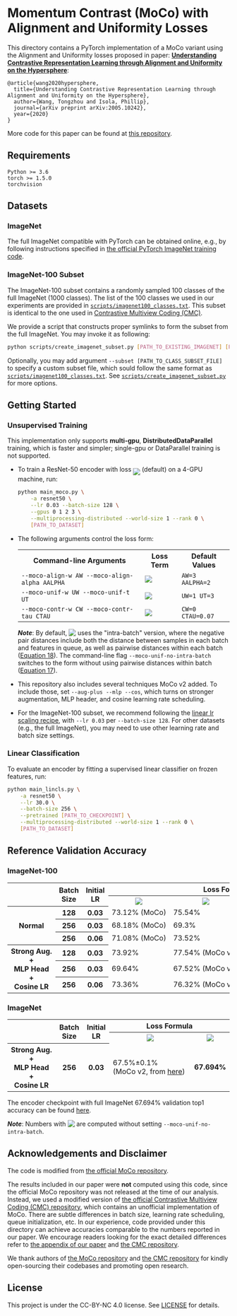 <!-- Copyright (c) 2020 Tongzhou Wang -->
# Momentum Contrast (MoCo) with Alignment and Uniformity Losses

This directory contains a PyTorch implementation of a MoCo variant using the Alignment and Uniformity losses proposed in paper: [**Understanding Contrastive Representation Learning through Alignment and Uniformity on the Hypersphere**](https://arxiv.org/abs/2005.10242):
```
@article{wang2020hypersphere,
  title={Understanding Contrastive Representation Learning through Alignment and Uniformity on the Hypersphere},
  author={Wang, Tongzhou and Isola, Phillip},
  journal={arXiv preprint arXiv:2005.10242},
  year={2020}
}
```

More code for this paper can be found at [this repository](https://github.com/SsnL/align_uniform).

## Requirements
```
Python >= 3.6
torch >= 1.5.0
torchvision
```

## Datasets

### ImageNet

The full ImageNet compatible with PyTorch can be obtained online, e.g., by following instructions specified in [the official PyTorch ImageNet training code](https://github.com/pytorch/examples/tree/master/imagenet#requirements).

### ImageNet-100 Subset

The ImageNet-100 subset contains a randomly sampled 100 classes of the full ImageNet (1000 classes). The list of the 100 classes we used in our experiments are provided in [`scripts/imagenet100_classes.txt`](./scripts/imagenet100_classes.txt). This subset is identical to the one used in [Contrastive Multiview Coding (CMC)](https://arxiv.org/abs/1906.05849).

We provide a script that constructs proper symlinks to form the subset from the full ImageNet. You may invoke it as following:

```sh
python scripts/create_imagenet_subset.py [PATH_TO_EXISTING_IMAGENET] [PATH_TO_CREATE_SUBSET]
```

Optionally, you may add argument `--subset [PATH_TO_CLASS_SUBSET_FILE]` to specify a custom subset file, which sould follow the same format as [`scripts/imagenet100_classes.txt`](./scripts/imagenet100_classes.txt). See [`scripts/create_imagenet_subset.py`](./scripts/create_imagenet_subset.py) for more options.

## Getting Started

### Unsupervised Training

This implementation only supports **multi-gpu**, **DistributedDataParallel** training, which is faster and simpler; single-gpu or DataParallel training is not supported.

+ To train a ResNet-50 encoder with loss <img src="https://latex.codecogs.com/svg.latex?\begin{tabular}[b]{@{}c@{}}$3\cdot\mathcal{L}_\mathsf{align}(\alpha\mkern1.5mu{=}\mkern1.5mu2)+\mathcal{L}_\mathsf{uniform}(t\mkern1.5mu{=}\mkern1.5mu3)$\vspace{-5pt}\\{\color{white}.}\\\end{tabular}" align="middle" /> (default) on a 4-GPU machine, run:

  ```sh
  python main_moco.py \
      -a resnet50 \
      --lr 0.03 --batch-size 128 \
      --gpus 0 1 2 3 \
      --multiprocessing-distributed --world-size 1 --rank 0 \
      [PATH_TO_DATASET]
  ```

+ The following arguments control the loss form:
  <table>
    <tr>
      <th>Command-line Arguments</th>
      <th>Loss Term</th>
      <th>Default Values</th>
    </tr>
    <tr>
      <td><code>--moco-align-w AW --moco-align-alpha AALPHA</code></td>
      <td><img src="https://latex.codecogs.com/svg.latex?\begin{tabular}[b]{@{}c@{}}$\texttt{AW}\cdot\mathcal{L}_\mathsf{align}(\alpha\mkern1.5mu{=}\mkern1.5mu\texttt{AALPHA})$\vspace{-8pt}\\{\color{white}.}\\\end{tabular}" align="middle" /></td>
      <td><code>AW=3 AALPHA=2</code></td>
    </tr>
    <tr>
      <td><code>--moco-unif-w UW --moco-unif-t UT</code></td>
      <td><img src="https://latex.codecogs.com/svg.latex?\begin{tabular}[b]{@{}c@{}}$\texttt{UW}\cdot\mathcal{L}_\mathsf{uniform}(t\mkern1.5mu{=}\mkern1.5mu\texttt{UT})$\vspace{-8pt}\\{\color{white}.}\\\end{tabular}" align="middle" /></td>
      <td><code>UW=1 UT=3</code></td>
    </tr>
    <tr>
      <td><code>--moco-contr-w CW --moco-contr-tau CTAU</code></td>
      <td><img src="https://latex.codecogs.com/svg.latex?\begin{tabular}[b]{@{}c@{}}$\texttt{CW}\cdot\mathcal{L}_\mathsf{contrastive}(\tau\mkern1.5mu{=}\mkern1.5mu\texttt{CTAU})$\vspace{-8pt}\\{\color{white}.}\\\end{tabular}" align="middle" /></td>
      <td><code>CW=0 CTAU=0.07</code></td>
    </tr>
  </table>

  ***Note***: By default, <img src="https://latex.codecogs.com/svg.latex?\begin{tabular}[b]{@{}c@{}}{\color{white}.}\vspace{-4pt}\\$\mathcal{L}_\mathsf{uniform}$\end{tabular}" align="top" /> uses the "intra-batch" version, where the negative pair distances include both the distance between samples in each batch and features in queue, as well as pairwise distances within each batch ([Equation 18](https://arxiv.org/pdf/2005.10242.pdf#page=23)). The command-line flag `--moco-unif-no-intra-batch` switches to the form without using pairwise distances within batch ([Equation 17](https://arxiv.org/pdf/2005.10242.pdf#page=23)).

+ This repository also includes several techniques MoCo v2 added. To include those, set `--aug-plus --mlp --cos`, which turns on stronger augmentation, MLP header, and cosine learning rate scheduling.

+ For the ImageNet-100 subset, we recommend following the [linear lr scaling recipe](https://arxiv.org/abs/1706.02677), with `--lr 0.03` per `--batch-size 128`. For other datasets (e.g., the full ImageNet), you may need to use other learning rate and batch size settings.

### Linear Classification

To evaluate an encoder by fitting a supervised linear classifier on frozen features, run:

```sh
python main_lincls.py \
    -a resnet50 \
    --lr 30.0 \
    --batch-size 256 \
    --pretrained [PATH_TO_CHECKPOINT] \
    --multiprocessing-distributed --world-size 1 --rank 0 \
    [PATH_TO_DATASET]
```

## Reference Validation Accuracy

### ImageNet-100

<table>
   <tr>
      <th rowspan="2"></th>
      <th rowspan="2">Batch Size</th>
      <th rowspan="2">Initial LR</th>
      <th colspan="5">Loss Formula</th>
   </tr>
   <tr>
      <th>
        <img src="https://latex.codecogs.com/svg.latex?\mathcal{L}_\mathsf{contrastive}(\tau\mkern1.5mu{=}\mkern1.5mu0.07) " />
      </th>
      <th>
        <img src="https://latex.codecogs.com/svg.latex?\mathcal{L}_\mathsf{contrastive}(\tau\mkern1.5mu{=}\mkern1.5mu0.2)" />
      </th>
      <th>
        <img src="https://latex.codecogs.com/svg.latex?\shortstack{$2\cdot\mathcal{L}_\mathsf{align}(\alpha\mkern1.5mu{=}\mkern1.5mu2)$\\$+\hspace{3pt}\mathcal{L}_\mathsf{uniform}(t\mkern1.5mu{=}\mkern1.5mu2)$}" />
      </th>
      <th>
        <img src="https://latex.codecogs.com/svg.latex?\shortstack{$3\cdot\mathcal{L}_\mathsf{align}(\alpha\mkern1.5mu{=}\mkern1.5mu2)$\\$+\hspace{3pt}\mathcal{L}_\mathsf{uniform}(t\mkern1.5mu{=}\mkern1.5mu3)$}" />
      </th>
      <th>
        <img src="https://latex.codecogs.com/svg.latex?\shortstack{$4\cdot\mathcal{L}_\mathsf{align}(\alpha\mkern1.5mu{=}\mkern1.5mu2)$\\$+\hspace{3pt}\mathcal{L}_\mathsf{uniform}(t\mkern1.5mu{=}\mkern1.5mu4)$}" />
      </th>
   </tr>
   <tr>
      <th rowspan="3">Normal</th>
      <th>128</th>
      <th>0.03</th>
      <td>73.12%&nbsp;(MoCo)</td>
      <td>75.54%</td>
      <td>75.44%</td>
      <td><strong>75.62%</strong></td>
      <td>74.52%</td>

   </tr>
   <tr>
      <th>256</th>
      <th>0.03</th>
      <td>68.18%&nbsp;(MoCo)</td>
      <td>69.3%</td>
      <td>68.28%</td>
      <td>69.66%</td>
      <td>69.46%</td>
   </tr>
   <tr>
      <th>256</th>
      <th>0.06</th>
      <td>71.08%&nbsp;(MoCo)</td>
      <td>73.52%</td>
      <td>73.34%</td>
      <td>73.36%</td>
      <td>73.18%</td>
   </tr>
   <tr>
      <th rowspan="3"><div>Strong&nbsp;Aug.</div>+<div>MLP&nbsp;Head</div>+<div>Cosine&nbsp;LR</div></th>
      <th>128</th>
      <th>0.03</th>
      <td>73.92%</td>
      <td>77.54%&nbsp;(MoCo&nbsp;v2)</td>
      <td>77.4%</td>
      <td><strong>77.66%</strong></td>
      <td>76.7%</td>
   </tr>
   <tr>
      <th>256</th>
      <th>0.03</th>
      <td>69.64%</td>
      <td>67.52%&nbsp;(MoCo&nbsp;v2)</td>
      <td>66.92%</td>
      <td>67.44%</td>
      <td>71.42%</td>
   </tr>
   <tr>
      <th>256</th>
      <th>0.06</th>
      <td>73.36%</td>
      <td>76.32%&nbsp;(MoCo&nbsp;v2)</td>
      <td>75.5%</td>
      <td>75.74%</td>
      <td>73.84%</td>
   </tr>
</table>

### ImageNet

<table>
   <tr>
      <th rowspan="2"></th>
      <th rowspan="2">Batch Size</th>
      <th rowspan="2">Initial LR</th>
      <th colspan="5">Loss Formula</th>
   </tr>
   <tr>
      <th>
        <img src="https://latex.codecogs.com/svg.latex?\mathcal{L}_\mathsf{contrastive}(\tau\mkern1.5mu{=}\mkern1.5mu0.2)" />
      </th>
      <th>
        <img src="https://latex.codecogs.com/svg.latex?3\cdot\mathcal{L}_\mathsf{align}(\alpha\mkern1.5mu{=}\mkern1.5mu2)+\hspace{3pt}\mathcal{L}_\mathsf{uniform}(t\mkern1.5mu{=}\mkern1.5mu3)" />
      </th>
   </tr>
   <tr>
      <th><div>Strong&nbsp;Aug.</div>+<div>MLP&nbsp;Head</div>+<div>Cosine&nbsp;LR</div></th>
      <th>256</th>
      <th>0.03</th>
      <td>67.5%±0.1% (MoCo&nbsp;v2,&nbsp;from&nbsp;<a href="https://github.com/facebookresearch/moco/tree/3631be074a0a14ab85c206631729fe035e54b525#linear-classification">here</a>)</td>
      <td><strong>67.694%</strong></td>
   </tr>
</table>

The encoder checkpoint with full ImageNet 67.694% validation top1 accuracy can be found [here](https://github.com/SsnL/moco_align_uniform/releases/download/v1.0-checkpoints/mocov2_imagenet.pth.tar).

***Note***: Numbers with <img src="https://latex.codecogs.com/svg.latex?\begin{tabular}[b]{@{}c@{}}{\color{white}.}\vspace{-4pt}\\$\mathcal{L}_\mathsf{uniform}$\end{tabular}" align="top" /> are computed without setting `--moco-unif-no-intra-batch`.

## Acknowledgements and Disclaimer
The code is modified from [the official MoCo repository](https://github.com/facebookresearch/moco).

The results included in our paper were **not** computed using this code, since the official MoCo repository was not released at the time of our analysis. Instead, we used a modified version of [the official Contrastive Multiview Coding (CMC) repository](https://github.com/HobbitLong/CMC/), which contains an unofficial implementation of MoCo. There are subtle differences in batch size, learning rate scheduling, queue initialization, etc. In our experience, code provided under this directory can achieve accuracies comparable to the numbers reported in our paper. We encourage readers looking for the exact detailed differences refer to [the appendix of our paper](https://arxiv.org/pdf/2005.10242.pdf#page=22) and [the CMC repository](https://github.com/HobbitLong/CMC/).

We thank authors of [the MoCo repository](https://github.com/facebookresearch/moco) and [the CMC  repository](https://github.com/HobbitLong/CMC/) for kindly open-sourcing their codebases and promoting open research.


## License

This project is under the CC-BY-NC 4.0 license. See [LICENSE](LICENSE) for details.
